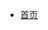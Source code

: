 <!-- _navbar.md -->
* [首页](/)


<!-- * 前端技术
    * [javascript](FE/javascript/)
    * [echarts](FE/echart/) -->


    